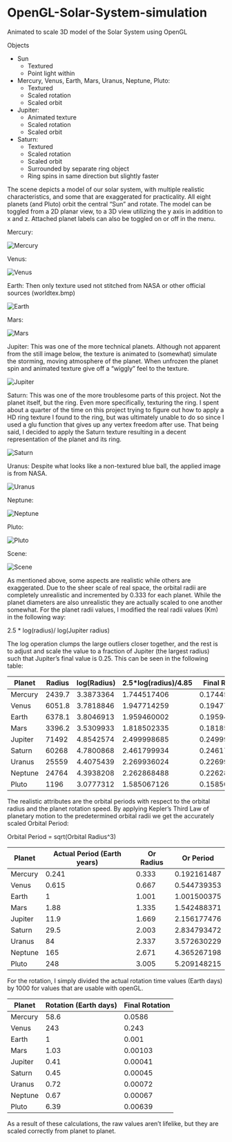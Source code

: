 # OpenGL-Solar-System-simulation
Animated to scale 3D model of the Solar System using OpenGL


Objects
* Sun
	* Textured
	* Point light within
* Mercury, Venus, Earth, Mars, Uranus, Neptune, Pluto:
	* Textured
	* Scaled rotation
	* Scaled orbit
* Jupiter:
	* Animated texture
	* Scaled rotation
	* Scaled orbit
* Saturn:
	* Textured
	* Scaled rotation
	* Scaled orbit
	* Surrounded by separate ring object
	* Ring spins in same direction but slightly faster

The scene depicts a model of our solar system, with multiple realistic characteristics, and some that are exaggerated for practicality. All 
eight planets (and Pluto) orbit the central “Sun” and rotate. The model can be toggled from a 2D planar 
view, to a 3D view utilizing the y axis in addition to x and z. Attached planet labels can also be toggled on 
or off in the menu.

<p>
Mercury:
</p>

![Mercury](https://github.com/Grunerh88/OpenGL-Solar-System-simulation/blob/main/Images/mercury.JPG)

<p>
Venus:
</p>

![Venus](https://github.com/Grunerh88/OpenGL-Solar-System-simulation/blob/main/Images/venus.JPG)

<p>
Earth: Then only texture used not stitched from NASA or other official sources (worldtex.bmp)
</p>

![Earth](https://github.com/Grunerh88/OpenGL-Solar-System-simulation/blob/main/Images/earth.JPG)

<p>
Mars:
</p>

![Mars](https://github.com/Grunerh88/OpenGL-Solar-System-simulation/blob/main/Images/mars.JPG)


<p>
Jupiter: This was one of the more technical planets. Although not apparent from the still image below, 
the texture is animated to (somewhat) simulate the storming, moving atmosphere of the planet. When 
unfrozen the planet spin and animated texture give off a “wiggly” feel to the texture.
</p>

![Jupiter](https://github.com/Grunerh88/OpenGL-Solar-System-simulation/blob/main/Images/jupiter.JPG)



<p>
Saturn: This was one of the more troublesome parts of this project. Not the planet itself, but the ring. 
Even more specifically, texturing the ring. I spent about a quarter of the time on this project trying to 
figure out how to apply a HD ring texture I found to the ring, but was ultimately unable to do so since I 
used a glu function that gives up any vertex freedom after use. That being said, I decided to apply the 
Saturn texture resulting in a decent representation of the planet and its ring.
</p>

![Saturn](https://github.com/Grunerh88/OpenGL-Solar-System-simulation/blob/main/Images/saturn.JPG)


<p>
Uranus: Despite what looks like a non-textured blue ball, the applied image is from NASA.
</p>

![Uranus](https://github.com/Grunerh88/OpenGL-Solar-System-simulation/blob/main/Images/uranus.JPG)


<p>
Neptune:
</p>

![Neptune](https://github.com/Grunerh88/OpenGL-Solar-System-simulation/blob/main/Images/neptune.JPG)


<p>
Pluto:
</p>

![Pluto](https://github.com/Grunerh88/OpenGL-Solar-System-simulation/blob/main/Images/pluto.JPG)



<p>
Scene:
</p>

![Scene](https://github.com/Grunerh88/OpenGL-Solar-System-simulation/blob/main/Images/overall.JPG)


As mentioned above, some aspects are realistic while others are exaggerated. Due to the sheer scale of 
real space, the orbital radii are completely unrealistic and incremented by 0.333 for each planet. While 
the planet diameters are also unrealistic they are actually scaled to one another somewhat. For the 
planet radii values, I modified the real radii values (Km) in the following way: 

2.5 * log(radius)/ log(Jupiter radius)

The log operation clumps the large outliers closer together, and the rest is to adjust and scale the value 
to a fraction of Jupiter (the largest radius) such that Jupiter’s final value is 0.25. This can be seen in the 
following table: 

Planet | Radius | log(Radius) | 2.5*log(radius)/4.85 | Final Radii
------------ | ------------- | ------------ | ------------- | ------------
Mercury | 2439.7 | 3.3873364 | 1.744517406 | 0.17445174
Venus | 6051.8 | 3.7818846 | 1.947714259 | 0.19477143
Earth | 6378.1 | 3.8046913 | 1.959460002 | 0.195946
Mars | 3396.2 | 3.5309933 | 1.818502335 | 0.18185023
Jupiter | 71492 | 4.8542574 | 2.499998685 | 0.24999987
Saturn | 60268 | 4.7800868 | 2.461799934 | 0.24617999
Uranus | 25559 | 4.4075439 | 2.269936024 | 0.2269936
Neptune | 24764 | 4.3938208 | 2.262868488 | 0.22628685
Pluto | 1196 | 3.0777312 | 1.585067126 | 0.15850671



The realistic attributes are the orbital periods with respect to the orbital radius and the planet rotation 
speed. By applying Kepler’s Third Law of planetary motion to the predetermined orbital radii we get the 
accurately scaled Orbital Period:

Orbital Period = sqrt(Orbital Radius^3)

Planet | Actual Period (Earth years) | Or Radius | Or Period |
------------ | ------------- | ------------ | ------------- 
Mercury | 0.241 | 0.333 | 0.192161487
Venus | 0.615 | 0.667 | 0.544739353
Earth | 1 | 1.001 | 1.001500375
Mars | 1.88 | 1.335 | 1.542488371
Jupiter | 11.9 | 1.669 | 2.156177476
Saturn | 29.5 | 2.003 | 2.834793472
Uranus | 84 | 2.337 | 3.572630229
Neptune | 165 | 2.671 | 4.365267198
Pluto | 248 | 3.005 | 5.209148215



For the rotation, I simply divided the actual rotation time values (Earth days) by 1000 for values that are 
usable with openGL. 

Planet | Rotation (Earth days)  | Final Rotation
------------ | ------------- | ------------
Mercury | 58.6 | 0.0586
Venus | 243 | 0.243
Earth | 1 | 0.001
Mars | 1.03 | 0.00103
Jupiter | 0.41 | 0.00041
Saturn | 0.45 | 0.00045
Uranus | 0.72 | 0.00072
Neptune | 0.67 | 0.00067
Pluto | 6.39 | 0.00639

As a result of these calculations, the raw values aren’t lifelike, but they are scaled correctly from planet 
to planet. 
